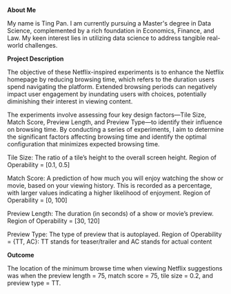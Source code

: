**About Me**

My name is Ting Pan. I am currently pursuing a Master's degree in Data Science, complemented by a rich foundation in Economics, Finance, and Law. My keen interest lies in utilizing data science to address tangible real-world challenges.

**Project Description**


The objective of these Netflix-inspired experiments is to enhance the Netflix homepage by reducing browsing time, which refers to the duration users spend navigating the platform. Extended browsing periods can negatively impact user engagement by inundating users with choices, potentially diminishing their interest in viewing content. 

The experiments involve assessing four key design factors—Tile Size, Match Score, Preview Length, and Preview Type—to identify their influence on browsing time. By conducting a series of experiments, I aim to determine the significant factors affecting browsing time and identify the optimal configuration that minimizes expected browsing time.

Tile Size: The ratio of a tile’s height to the overall screen height. Region of Operability = [0.1, 0.5]

Match Score: A prediction of how much you will enjoy watching the show or movie, based on your viewing history. This is recorded as a percentage, with larger values indicating a higher likelihood of enjoyment. Region of Operability = [0, 100]

Preview Length: The duration (in seconds) of a show or movie’s preview. Region of Operability = [30, 120]

Preview Type: The type of preview that is autoplayed. Region of Operability = {TT, AC}: TT stands for teaser/trailer and AC stands for actual content

**Outcome**

The location of the minimum browse time when viewing Netflix suggestions was when the preview length = 75, match score = 75, tile size = 0.2, and preview type = TT.
